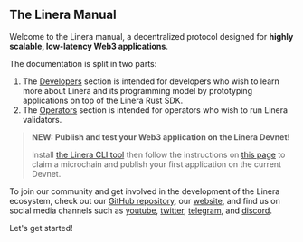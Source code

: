 ## The Linera Manual

<!-- ![The Linera banner](.gitbook/assets/Linera-Header\_1920x284px.svg) -->

Welcome to the Linera manual, a decentralized protocol designed for **highly scalable, low-latency Web3 applications**.

The documentation is split in two parts:

1. The [Developers](developer-manual) section is intended for developers who wish to learn more about Linera and its programming model by prototyping applications on top of the Linera Rust SDK.
2. The [Operators](operator-manual) section is intended for operators who wish to run Linera validators.

> **NEW: Publish and test your Web3 application on the Linera Devnet!**
>
> Install [the Linera CLI tool](developer-manual/getting_started/installation#installing-from-crates.io) then follow the instructions on [this page](developer-manual/getting_started/hello_linera#using-the-devnet) to claim a microchain and publish your first application on the current Devnet.

To join our community and get involved in the development of the Linera ecosystem, check out our [GitHub repository](https://github.com/linera-io/linera-protocol), our [website](https://linera.io), and find us on social media channels such as [youtube](https://www.youtube.com/@linera\_io), [twitter](https://twitter.com/linera\_io), [telegram](https://t.me/linera\_official), and [discord](https://discord.gg/linera).

Let's get started!
